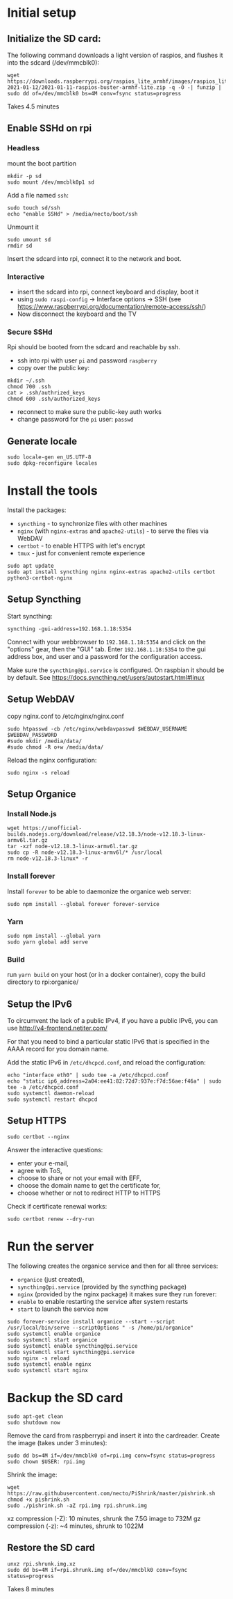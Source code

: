 # Initial setup
## Initialize the SD card: 
The following command downloads a light version of raspios, and flushes it into the sdcard (/dev/mmcblk0):
```
wget https://downloads.raspberrypi.org/raspios_lite_armhf/images/raspios_lite_armhf-2021-01-12/2021-01-11-raspios-buster-armhf-lite.zip -q -O -| funzip | sudo dd of=/dev/mmcblk0 bs=4M conv=fsync status=progress
```
Takes 4.5 minutes

## Enable SSHd on rpi
### Headless
mount the boot partition
```
mkdir -p sd
sudo mount /dev/mmcblk0p1 sd
```
Add a file named `ssh`:
```
sudo touch sd/ssh
echo "enable SSHd" > /media/necto/boot/ssh
```
Unmount it
```
sudo umount sd
rmdir sd
```
Insert the sdcard into rpi, connect it to the network and boot.

### Interactive
- insert the sdcard into rpi, connect keyboard and display, boot it
- using `sudo raspi-config` -> Interface options -> SSH (see https://www.raspberrypi.org/documentation/remote-access/ssh/)
- Now disconnect the keyboard and the TV

### Secure SSHd
Rpi should be booted from the sdcard and reachable by ssh.
- ssh into rpi with user `pi` and password `raspberry`
- copy over the public key:
```
mkdir ~/.ssh
chmod 700 .ssh
cat > .ssh/authrized_keys
chmod 600 .ssh/authorized_keys
```
- reconnect to make sure the public-key auth works
- change password for the `pi` user: `passwd`

## Generate locale
```
sudo locale-gen en_US.UTF-8
sudo dpkg-reconfigure locales
```


# Install the tools
Install the packages:
- `syncthing` - to synchronize files with other machines
- `nginx` (with `nginx-extras` and `apache2-utils`) - to serve the files via WebDAV
- `certbot` - to enable HTTPS with let's encrypt
- `tmux` - just for convenient remote experience
```
sudo apt update
sudo apt install syncthing nginx nginx-extras apache2-utils certbot python3-certbot-nginx
```

## Setup Syncthing
Start syncthing:
```
syncthing -gui-address=192.168.1.18:5354
```
Connect with your webbrowser to `192.168.1.18:5354` and click on the "options" gear,
then the "GUI" tab.
Enter `192.168.1.18:5354` to the gui address box, and user and a password for the configuration access.

Make sure the `syncthing@pi.service` is configured. On raspbian it should be by default.
See https://docs.syncthing.net/users/autostart.html#linux

## Setup WebDAV

copy nginx.conf to /etc/nginx/nginx.conf
```
sudo htpasswd -cb /etc/nginx/webdavpasswd $WEBDAV_USERNAME $WEBDAV_PASSWORD
#sudo mkdir /media/data/
#sudo chmod -R o+w /media/data/
```

Reload the nginx configuration:
```
sudo nginx -s reload
```

## Setup Organice

### Install Node.js
```
wget https://unofficial-builds.nodejs.org/download/release/v12.18.3/node-v12.18.3-linux-armv6l.tar.gz
tar -xzf node-v12.18.3-linux-armv6l.tar.gz
sudo cp -R node-v12.18.3-linux-armv6l/* /usr/local
rm node-v12.18.3-linux* -r
```
### Install forever
Install `forever` to be able to daemonize the organice web server:
```
sudo npm install --global forever forever-service
```
### Yarn
```
sudo npm install --global yarn
sudo yarn global add serve
```

### Build
run `yarn build` on your host (or in a docker container), copy the build directory to rpi:organice/

## Setup the IPv6
To circumvent the lack of a public IPv4, if you have a public IPv6, you can use http://v4-frontend.netiter.com/

For that you need to bind a particular static IPv6 that is specified in the AAAA record for you domain name.

Add the static IPv6 in `/etc/dhcpcd.conf`, and reload the configuration:
```
echo "interface eth0" | sudo tee -a /etc/dhcpcd.conf
echo "static ip6_address=2a04:ee41:82:72d7:937e:f7d:56ae:f46a" | sudo tee -a /etc/dhcpcd.conf
sudo systemctl daemon-reload
sudo systemctl restart dhcpcd
```

## Setup HTTPS
```
sudo certbot --nginx
```
Answer the interactive questions:
* enter your e-mail,
* agree with ToS,
* choose to share or not your email with EFF,
* choose the domain name to get the certificate for,
* choose whether or not to redirect HTTP to HTTPS

Check if certificate renewal works:
```
sudo certbot renew --dry-run
```

# Run the server
The following creates the organice service and then for all three services:
- `organice` (just created),
- `syncthing@pi.service` (provided by the syncthing package)
- `nginx` (provided by the nginx package)
it makes sure they run forever:
- `enable` to enable restarting the service after system restarts
- `start` to launch the service now

```
sudo forever-service install organice --start --script /usr/local/bin/serve --scriptOptions " -s /home/pi/organice"
sudo systemctl enable organice
sudo systemctl start organice
sudo systemctl enable syncthing@pi.service
sudo systemctl start syncthing@pi.service
sudo nginx -s reload
sudo systemctl enable nginx
sudo systemctl start nginx
```

# Backup the SD card
```
sudo apt-get clean
sudo shutdown now
```
Remove the card from raspberrypi and insert it into the cardreader.
Create the image (takes under 3 minutes):
```
sudo dd bs=4M if=/dev/mmcblk0 of=rpi.img conv=fsync status=progress
sudo chown $USER: rpi.img
```
Shrink the image:
```
wget https://raw.githubusercontent.com/necto/PiShrink/master/pishrink.sh
chmod +x pishrink.sh
sudo ./pishrink.sh -aZ rpi.img rpi.shrunk.img
```

xz compression (-Z): 10 minutes, shrunk the 7.5G image to 732M
gz compression (-z): ~4 minutes, shrunk to 1022M

## Restore the SD card
```
unxz rpi.shrunk.img.xz
sudo dd bs=4M if=rpi.shrunk.img of=/dev/mmcblk0 conv=fsync status=progress
```
Takes 8 minutes
